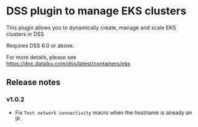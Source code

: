 # DSS plugin to manage EKS clusters

This plugin allows you to dynamically create, manage and scale EKS clusters in DSS

Requires DSS 6.0 or above.

For more details, please see https://doc.dataiku.com/dss/latest/containers/eks

## Release notes

### v1.0.2
- Fix `Test network connectivity` macro when the hostname is already an IP.